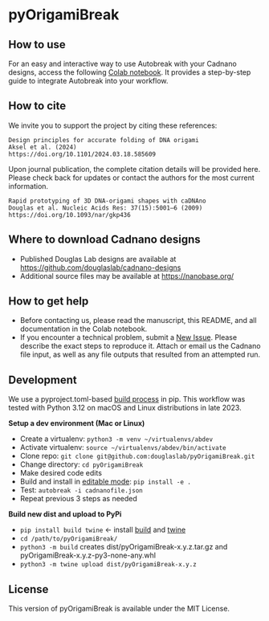 # pyOrigamiBreak

## How to use

For an easy and interactive way to use Autobreak with your Cadnano designs, access the following [Colab notebook](https://colab.research.google.com/drive/1oavYcHN08N5lSMS1i5dtf-f3-j8dEe0-?usp=sharing). It provides a step-by-step guide to integrate Autobreak into your workflow.


## How to cite

We invite you to support the project by citing these references:

```
Design principles for accurate folding of DNA origami
Aksel et al. (2024)
https://doi.org/10.1101/2024.03.18.585609 
```
Upon journal publication, the complete citation details will be provided here. Please check back for updates or contact the authors for the most current information.

```
Rapid prototyping of 3D DNA-origami shapes with caDNAno
Douglas et al. Nucleic Acids Res: 37(15):5001–6 (2009)
https://doi.org/10.1093/nar/gkp436
```

## Where to download Cadnano designs

- Published Douglas Lab designs are available at https://github.com/douglaslab/cadnano-designs
- Additional source files may be available at https://nanobase.org/

## How to get help

- Before contacting us, please read the manuscript, this README, and all documentation in the Colab notebook.
- If you encounter a technical problem,  submit a [New Issue](https://github.com/douglaslab/pyOrigamiBreak/issues). Please describe the exact steps to reproduce it. Attach or email us the Cadnano file input, as well as any file outputs that resulted from an attempted run.


## Development

We use a pyproject.toml-based [build process](https://pip.pypa.io/en/stable/reference/build-system/pyproject-toml/) in pip. This workflow was tested with Python 3.12 on macOS and Linux distributions in late 2023.

**Setup a dev environment (Mac or Linux)**

* Create a virtualenv: `python3 -m venv ~/virtualenvs/abdev` 
* Activate virtualenv: `source ~/virtualenvs/abdev/bin/activate`
* Clone repo: `git clone git@github.com:douglaslab/pyOrigamiBreak.git`
* Change directory: `cd pyOrigamiBreak`
* Make desired code edits
* Build and install in [editable mode](https://pip.pypa.io/en/stable/cli/pip_install/#cmdoption-e): `pip install -e .` 
* Test: `autobreak -i cadnanofile.json`
* Repeat previous 3 steps as needed

**Build new dist and upload to PyPi**

* `pip install build twine` <- install [build](https://pypi.org/project/build/) and [twine](https://pypi.org/project/twine/)
* `cd /path/to/pyOrigamiBreak/` 
* `python3 -m build`  creates dist/pyOrigamiBreak-x.y.z.tar.gz and pyOrigamiBreak-x.y.z-py3-none-any.whl
* `python3 -m twine upload dist/pyOrigamiBreak-x.y.z`

## License

This version of pyOrigamiBreak is available under the MIT License.